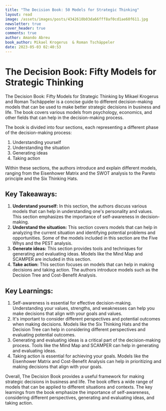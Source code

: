 ```yaml
---
title: "The Decision Book: 50 Models for Strategic Thinking"
layout: read
image: /assets/images/posts/4342610b03da66fff8af0cd1ae60f611.jpg
newsletter: true
cover_header: true
comments: true
author: Amando Abreu
book_author: Mikael Krogerus  & Roman Tschäppeler
date: 2023-05-03 02:40:53
---
```

# The Decision Book: Fifty Models for Strategic Thinking

The Decision Book: Fifty Models for Strategic Thinking by Mikael Krogerus and Roman Tschäppeler is a concise guide to different decision-making models that can be used to make better strategic decisions in business and life. The book covers various models from psychology, economics, and other fields that can help in the decision-making process.

The book is divided into four sections, each representing a different phase of the decision-making process:

1. Understanding yourself
2. Understanding the situation
3. Generating ideas
4. Taking action

Within these sections, the authors introduce and explain different models, ranging from the Eisenhower Matrix and the SWOT analysis to the Pareto principle and the Six Thinking Hats.

## Key Takeaways:

1. **Understand yourself:** In this section, the authors discuss various models that can help in understanding one's personality and values. This section emphasizes the importance of self-awareness in decision-making.
2. **Understand the situation:** This section covers models that can help in analyzing the current situation and identifying potential problems and opportunities. Some of the models included in this section are the Five Whys and the PEST analysis.
3. **Generate ideas:** This section provides tools and techniques for generating and evaluating ideas. Models like the Mind Map and SCAMPER are included in this section.
4. **Take action:** This section focuses on models that can help in making decisions and taking action. The authors introduce models such as the Decision Tree and Cost-Benefit Analysis.

## Key Learnings:

1. Self-awareness is essential for effective decision-making. Understanding your values, strengths, and weaknesses can help you make decisions that align with your goals and values.
2. It's important to consider different perspectives and potential outcomes when making decisions. Models like the Six Thinking Hats and the Decision Tree can help in considering different perspectives and evaluating potential outcomes.
3. Generating and evaluating ideas is a critical part of the decision-making process. Tools like the Mind Map and SCAMPER can help in generating and evaluating ideas.
4. Taking action is essential for achieving your goals. Models like the Eisenhower Matrix and Cost-Benefit Analysis can help in prioritizing and making decisions that align with your goals.

Overall, The Decision Book provides a useful framework for making strategic decisions in business and life. The book offers a wide range of models that can be applied to different situations and contexts. The key learnings from the book emphasize the importance of self-awareness, considering different perspectives, generating and evaluating ideas, and taking action.